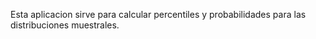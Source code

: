 Esta aplicacion sirve para calcular percentiles y probabilidades para las distribuciones muestrales.
